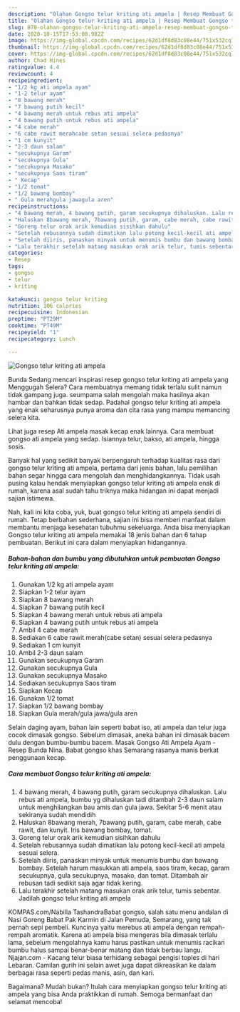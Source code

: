 ```yaml
---
description: "Olahan Gongso telur kriting ati ampela | Resep Membuat Gongso telur kriting ati ampela Yang Enak Banget"
title: "Olahan Gongso telur kriting ati ampela | Resep Membuat Gongso telur kriting ati ampela Yang Enak Banget"
slug: 878-olahan-gongso-telur-kriting-ati-ampela-resep-membuat-gongso-telur-kriting-ati-ampela-yang-enak-banget
date: 2020-10-15T17:53:00.982Z
image: https://img-global.cpcdn.com/recipes/62d1df8d83c08e44/751x532cq70/gongso-telur-kriting-ati-ampela-foto-resep-utama.jpg
thumbnail: https://img-global.cpcdn.com/recipes/62d1df8d83c08e44/751x532cq70/gongso-telur-kriting-ati-ampela-foto-resep-utama.jpg
cover: https://img-global.cpcdn.com/recipes/62d1df8d83c08e44/751x532cq70/gongso-telur-kriting-ati-ampela-foto-resep-utama.jpg
author: Chad Hines
ratingvalue: 4.4
reviewcount: 4
recipeingredient:
- "1/2 kg ati ampela ayam"
- "1-2 telur ayam"
- "8 bawang merah"
- "7 bawang putih kecil"
- "4 bawang merah untuk rebus ati ampela"
- "4 bawang putih untuk rebus ati ampela"
- "4 cabe merah"
- "6 cabe rawit merahcabe setan sesuai selera pedasnya"
- "1 cm kunyit"
- "2-3 daun salam"
- "secukupnya Garam"
- "secukupnya Gula"
- "secukupnya Masako"
- "secukupnya Saos tiram"
- " Kecap"
- "1/2 tomat"
- "1/2 bawang bombay"
- " Gula merahgula jawagula aren"
recipeinstructions:
- "4 bawang merah, 4 bawang putih, garam secukupnya dihaluskan. Lalu rebus ati ampela, bumbu yg dihaluskan tadi ditambah 2-3 daun salam untuk menghilangkan bau amis dan gula jawa. Sekitar 5-6 menit atau sekiranya sudah mendidih"
- "Haluskan 8bawang merah, 7bawang putih, garam, cabe merah, cabe rawit, dan kunyit. Iris bawang bombay, tomat."
- "Goreng telur orak arik kemudian sisihkan dahulu"
- "Setelah rebusannya sudah dimatikan lalu potong kecil-kecil ati ampela sesuai selera."
- "Setelah diiris, panaskan minyak untuk menumis bumbu dan bawang bombay. Setelah harum masukkan ati ampela, saos tiram, kecap, garam secukupnya, gula secukupnya, masako, dan tomat. Ditambah air rebusan tadi sedikit saja agar tidak kering."
- "Lalu terakhir setelah matang masukan orak arik telur, tumis sebentar. Jadilah gongso telur kriting ati ampela"
categories:
- Resep
tags:
- gongso
- telur
- kriting

katakunci: gongso telur kriting 
nutrition: 106 calories
recipecuisine: Indonesian
preptime: "PT29M"
cooktime: "PT49M"
recipeyield: "1"
recipecategory: Lunch

---
```



![Gongso telur kriting ati ampela](https://img-global.cpcdn.com/recipes/62d1df8d83c08e44/751x532cq70/gongso-telur-kriting-ati-ampela-foto-resep-utama.jpg)

Bunda Sedang mencari inspirasi resep gongso telur kriting ati ampela yang Menggugah Selera? Cara membuatnya memang tidak terlalu sulit namun tidak gampang juga. seumpama salah mengolah maka hasilnya akan hambar dan bahkan tidak sedap. Padahal gongso telur kriting ati ampela yang enak seharusnya punya aroma dan cita rasa yang mampu memancing selera kita.

Lihat juga resep Ati ampela masak kecap enak lainnya. Cara membuat gongso ati ampela yang sedap. Isiannya telur, bakso, ati ampela, hingga sosis.

Banyak hal yang sedikit banyak berpengaruh terhadap kualitas rasa dari gongso telur kriting ati ampela, pertama dari jenis bahan, lalu pemilihan bahan segar hingga cara mengolah dan menghidangkannya. Tidak usah pusing kalau hendak menyiapkan gongso telur kriting ati ampela enak di rumah, karena asal sudah tahu triknya maka hidangan ini dapat menjadi sajian istimewa.


Nah, kali ini kita coba, yuk, buat gongso telur kriting ati ampela sendiri di rumah. Tetap berbahan sederhana, sajian ini bisa memberi manfaat dalam membantu menjaga kesehatan tubuhmu sekeluarga. Anda bisa menyiapkan Gongso telur kriting ati ampela memakai 18 jenis bahan dan 6 tahap pembuatan. Berikut ini cara dalam menyiapkan hidangannya.

<!--inarticleads1-->

##### Bahan-bahan dan bumbu yang dibutuhkan untuk pembuatan Gongso telur kriting ati ampela:

1. Gunakan 1/2 kg ati ampela ayam
1. Siapkan 1-2 telur ayam
1. Siapkan 8 bawang merah
1. Siapkan 7 bawang putih kecil
1. Siapkan 4 bawang merah untuk rebus ati ampela
1. Siapkan 4 bawang putih untuk rebus ati ampela
1. Ambil 4 cabe merah
1. Sediakan 6 cabe rawit merah(cabe setan) sesuai selera pedasnya
1. Sediakan 1 cm kunyit
1. Ambil 2-3 daun salam
1. Gunakan secukupnya Garam
1. Gunakan secukupnya Gula
1. Gunakan secukupnya Masako
1. Sediakan secukupnya Saos tiram
1. Siapkan  Kecap
1. Gunakan 1/2 tomat
1. Siapkan 1/2 bawang bombay
1. Siapkan  Gula merah/gula jawa/gula aren


Selain daging ayam, bahan lain seperti babat iso, ati ampela dan telur juga cocok dimasak gongso. Sebelum dimasak, aneka bahan ini dimasak bacem dulu dengan bumbu-bumbu bacem. Masak Gongso Ati Ampela Ayam - Resep Bunda Nina. Babat gongso khas Semarang rasanya manis berkat penggunaan kecap. 

<!--inarticleads2-->

##### Cara membuat Gongso telur kriting ati ampela:

1. 4 bawang merah, 4 bawang putih, garam secukupnya dihaluskan. Lalu rebus ati ampela, bumbu yg dihaluskan tadi ditambah 2-3 daun salam untuk menghilangkan bau amis dan gula jawa. Sekitar 5-6 menit atau sekiranya sudah mendidih
1. Haluskan 8bawang merah, 7bawang putih, garam, cabe merah, cabe rawit, dan kunyit. Iris bawang bombay, tomat.
1. Goreng telur orak arik kemudian sisihkan dahulu
1. Setelah rebusannya sudah dimatikan lalu potong kecil-kecil ati ampela sesuai selera.
1. Setelah diiris, panaskan minyak untuk menumis bumbu dan bawang bombay. Setelah harum masukkan ati ampela, saos tiram, kecap, garam secukupnya, gula secukupnya, masako, dan tomat. Ditambah air rebusan tadi sedikit saja agar tidak kering.
1. Lalu terakhir setelah matang masukan orak arik telur, tumis sebentar. Jadilah gongso telur kriting ati ampela


KOMPAS.com/Nabilla TashandraBabat gongso, salah satu menu andalan di Nasi Goreng Babat Pak Karmin di Jalan Pemuda, Semarang, yang tak pernah sepi pembeli. Kuncinya yaitu merebus ati ampela dengan rempah-rempah aromatik. Karena ati ampela bisa mengeras bila dimasak terlalu lama, sebelum mengolahnya kamu harus pastikan untuk menumis racikan bumbu halus sampai benar-benar matang dan tidak berbau langu. Njajan.com - Kacang telur biasa terhidang sebagai pengisi toples di hari Lebaran. Camilan gurih ini selain awet juga dapat dikreasikan ke dalam berbagai rasa seperti pedas manis, asin, dan kari. 

Bagaimana? Mudah bukan? Itulah cara menyiapkan gongso telur kriting ati ampela yang bisa Anda praktikkan di rumah. Semoga bermanfaat dan selamat mencoba!
